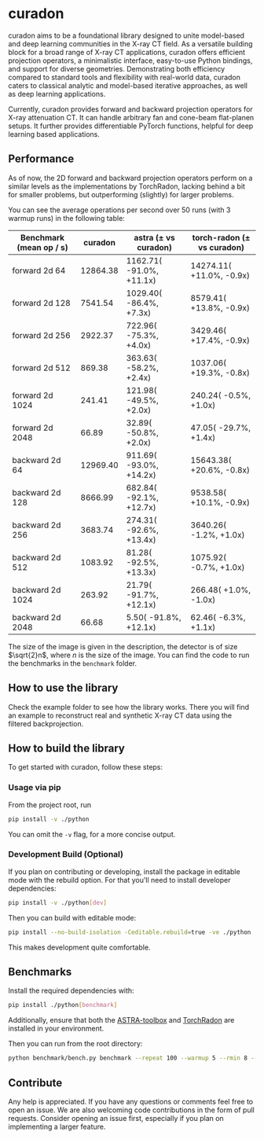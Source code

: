 # curadon

curadon aims to be a foundational library designed to unite model-based and
deep learning communities in the X-ray CT field. As a versatile building block
for a broad range of X-ray CT applications, curadon offers efficient projection
operators, a minimalistic interface, easy-to-use Python bindings, and
support for diverse geometries. Demonstrating both efficiency compared to
standard tools and flexibility with real-world data, curadon caters to
classical analytic and model-based iterative approaches, as well as deep
learning applications.

Currently, curadon provides forward and backward projection operators for X-ray
attenuation CT. It can handle arbitrary fan and cone-beam flat-planen setups.
It further provides differentiable PyTorch functions, helpful for deep learning
based applications.

## Performance

As of now, the 2D forward and backward projection operators perform on a
similar levels as the implementations by TorchRadon, lacking behind a bit
for smaller problems, but outperforming (slightly) for larger problems.

You can see the average operations per second over 50 runs (with 3 warmup runs)
in the following table:

| Benchmark (mean op / s) | curadon      | astra (± vs curadon)          | torch-radon (± vs curadon)    |
|-------------------------|--------------|-------------------------------|-------------------------------|
|         forward 2d   64 |     12864.38 |      1162.71( -91.0%, +11.1x) |     14274.11( +11.0%,  -0.9x) |
|         forward 2d  128 |      7541.54 |      1029.40( -86.4%,  +7.3x) |      8579.41( +13.8%,  -0.9x) |
|         forward 2d  256 |      2922.37 |       722.96( -75.3%,  +4.0x) |      3429.46( +17.4%,  -0.9x) |
|         forward 2d  512 |       869.38 |       363.63( -58.2%,  +2.4x) |      1037.06( +19.3%,  -0.8x) |
|         forward 2d 1024 |       241.41 |       121.98( -49.5%,  +2.0x) |       240.24(  -0.5%,  +1.0x) |
|         forward 2d 2048 |        66.89 |        32.89( -50.8%,  +2.0x) |        47.05( -29.7%,  +1.4x) |
|        backward 2d   64 |     12969.40 |       911.69( -93.0%, +14.2x) |     15643.38( +20.6%,  -0.8x) |
|        backward 2d  128 |      8666.99 |       682.84( -92.1%, +12.7x) |      9538.58( +10.1%,  -0.9x) |
|        backward 2d  256 |      3683.74 |       274.31( -92.6%, +13.4x) |      3640.26(  -1.2%,  +1.0x) |
|        backward 2d  512 |      1083.92 |        81.28( -92.5%, +13.3x) |      1075.92(  -0.7%,  +1.0x) |
|        backward 2d 1024 |       263.92 |        21.79( -91.7%, +12.1x) |       266.48(  +1.0%,  -1.0x) |
|        backward 2d 2048 |        66.68 |         5.50( -91.8%, +12.1x) |        62.46(  -6.3%,  +1.1x) |

The size of the image is given in the description, the detector is of size
$\sqrt{2}n$, where $n$ is the size of the image. You can find the code to run the
benchmarks in the `benchmark` folder.

## How to use the library

Check the example folder to see how the library works. There you will find
an example to reconstruct real and synthetic X-ray CT data using the filtered
backprojection.

## How to build the library

To get started with curadon, follow these steps:

### Usage via pip

From the project root, run

```bash
pip install -v ./python
```

You can omit the `-v` flag, for a more concise output.

### Development Build (Optional)

If you plan on contributing or developing, install the package in editable mode
with the rebuild option. For that you'll need to install developer dependencies:

```bash
pip install -v ./python[dev]
```

Then you can build with editable mode:

```bash
pip install --no-build-isolation -Ceditable.rebuild=true -ve ./python
```

This makes development quite comfortable.

## Benchmarks

Install the required dependencies with:
```bash
pip install ./python[benchmark]
```

Additionally, ensure that both the [ASTRA-toolbox](https://astra-toolbox.com/)
and [TorchRadon](https://github.com/carterbox/torch-radon) are installed in
your environment.

Then you can run from the root directory:

```bash
python benchmark/bench.py benchmark --repeat 100 --warmup 5 --rmin 8 --rmax 13
```

## Contribute

Any help is appreciated. If you have any questions or comments feel free to
open an issue. We are also welcoming code contributions in the form of pull
requests. Consider opening an issue first, especially if you plan on
implementing a larger feature.

